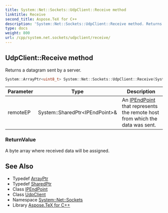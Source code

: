 ```yaml
---
title: System::Net::Sockets::UdpClient::Receive method
linktitle: Receive
second_title: Aspose.TeX for C++
description: 'System::Net::Sockets::UdpClient::Receive method. Returns a datagram sent by a server in C++.'
type: docs
weight: 800
url: /cpp/system.net.sockets/udpclient/receive/
---
```

## UdpClient::Receive method


Returns a datagram sent by a server.

```cpp
System::ArrayPtr<uint8_t> System::Net::Sockets::UdpClient::Receive(System::SharedPtr<IPEndPoint> &remoteEP)
```


| Parameter | Type | Description |
| --- | --- | --- |
| remoteEP | System::SharedPtr\<IPEndPoint\>\& | An [IPEndPoint](../../../system.net/ipendpoint/) that represents the remote host from which the data was sent. |

### ReturnValue

A byte array where received data will be assigned.

## See Also

* Typedef [ArrayPtr](../../../system/arrayptr/)
* Typedef [SharedPtr](../../../system/sharedptr/)
* Class [IPEndPoint](../../../system.net/ipendpoint/)
* Class [UdpClient](../)
* Namespace [System::Net::Sockets](../../)
* Library [Aspose.TeX for C++](../../../)
